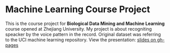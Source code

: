# Machine Learning Course Project

This is the course project for __Biological Data Mining and Machine Learning__ course opened at Zhejiang University. My project is 
about recogniting speacker by the voice pattern in the record. Original dataset was referring to the UCI machine learning repository. View the presentation: [slides on gh-pages](http://lytze.github.io/course_project_voice_recog)
